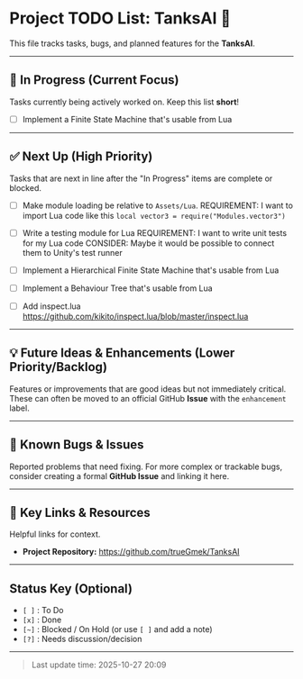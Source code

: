 # Project TODO List: TanksAI 📝

This file tracks tasks, bugs, and planned features for the **TanksAI**.

---

## 🚀 In Progress (Current Focus)

Tasks currently being actively worked on. Keep this list **short**!
- [ ] Implement a Finite State Machine that's usable from Lua

---

## ✅ Next Up (High Priority)

Tasks that are next in line after the "In Progress" items are complete or blocked.

- [ ] Make module loading be relative to `Assets/Lua`.
   REQUIREMENT: I want to import Lua code like this `local vector3 = require("Modules.vector3")`

- [ ] Write a testing module for Lua
   REQUIREMENT: I want to write unit tests for my Lua code
   CONSIDER: Maybe it would be possible to connect them to Unity's test runner

- [ ] Implement a Hierarchical Finite State Machine that's usable from Lua

- [ ] Implement a Behaviour Tree that's usable from Lua

- [ ] Add inspect.lua https://github.com/kikito/inspect.lua/blob/master/inspect.lua

---

## 💡 Future Ideas & Enhancements (Lower Priority/Backlog)

Features or improvements that are good ideas but not immediately critical. These can often be moved to an official GitHub **Issue** with the `enhancement` label.


---

## 🐛 Known Bugs & Issues

Reported problems that need fixing. For more complex or trackable bugs, consider creating a formal **GitHub Issue** and linking it here.


---

## 🔗 Key Links & Resources

Helpful links for context.

* **Project Repository:** https://github.com/trueGmek/TanksAI

---

## Status Key (Optional)

* `[ ]` : To Do
* `[x]` : Done
* `[~]` : Blocked / On Hold (or use `[ ]` and add a note)
* `[?]` : Needs discussion/decision

---

> Last update time: 2025-10-27 20:09

